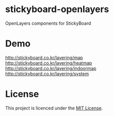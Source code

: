# stickyboard-openlayers
OpenLayers components for StickyBoard

# Demo
http://stickyboard.co.kr/layering/map
http://stickyboard.co.kr/layering/heatmap
http://stickyboard.co.kr/layering/indoormap
http://stickyboard.co.kr/layering/system

# License
This project is licenced under the [MIT License](http://opensource.org/licenses/mit-license.html).
